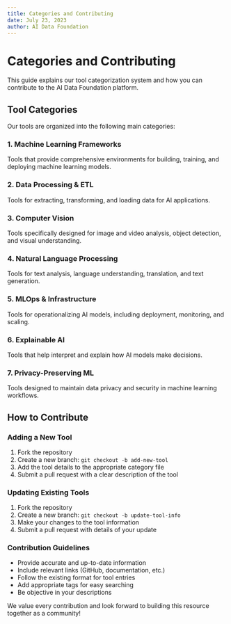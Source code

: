 ```yaml
---
title: Categories and Contributing
date: July 23, 2023
author: AI Data Foundation
---
```


# Categories and Contributing

This guide explains our tool categorization system and how you can contribute to the AI Data Foundation platform.

## Tool Categories

Our tools are organized into the following main categories:

### 1. Machine Learning Frameworks
Tools that provide comprehensive environments for building, training, and deploying machine learning models.

### 2. Data Processing & ETL
Tools for extracting, transforming, and loading data for AI applications.

### 3. Computer Vision
Tools specifically designed for image and video analysis, object detection, and visual understanding.

### 4. Natural Language Processing
Tools for text analysis, language understanding, translation, and text generation.

### 5. MLOps & Infrastructure
Tools for operationalizing AI models, including deployment, monitoring, and scaling.

### 6. Explainable AI
Tools that help interpret and explain how AI models make decisions.

### 7. Privacy-Preserving ML
Tools designed to maintain data privacy and security in machine learning workflows.

## How to Contribute

### Adding a New Tool

1. Fork the repository
2. Create a new branch: `git checkout -b add-new-tool`
3. Add the tool details to the appropriate category file
4. Submit a pull request with a clear description of the tool

### Updating Existing Tools

1. Fork the repository
2. Create a new branch: `git checkout -b update-tool-info`
3. Make your changes to the tool information
4. Submit a pull request with details of your update

### Contribution Guidelines

- Provide accurate and up-to-date information
- Include relevant links (GitHub, documentation, etc.)
- Follow the existing format for tool entries
- Add appropriate tags for easy searching
- Be objective in your descriptions

We value every contribution and look forward to building this resource together as a community! 